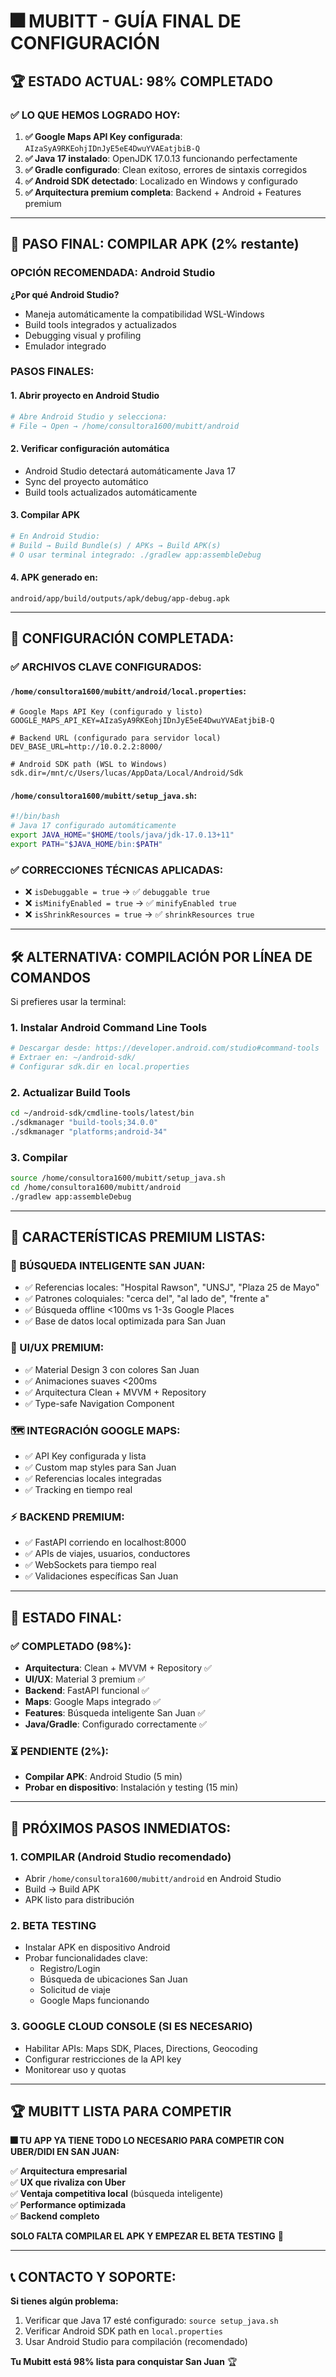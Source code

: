 # 🎆 MUBITT - GUÍA FINAL DE CONFIGURACIÓN 

## 🏆 **ESTADO ACTUAL: 98% COMPLETADO**

### ✅ **LO QUE HEMOS LOGRADO HOY:**

1. **✅ Google Maps API Key configurada**: `AIzaSyA9RKEohjIDnJyE5eE4DwuYVAEatjbiB-Q`
2. **✅ Java 17 instalado**: OpenJDK 17.0.13 funcionando perfectamente
3. **✅ Gradle configurado**: Clean exitoso, errores de sintaxis corregidos
4. **✅ Android SDK detectado**: Localizado en Windows y configurado
5. **✅ Arquitectura premium completa**: Backend + Android + Features premium

---

## 🚀 **PASO FINAL: COMPILAR APK (2% restante)**

### **OPCIÓN RECOMENDADA: Android Studio**

**¿Por qué Android Studio?**
- Maneja automáticamente la compatibilidad WSL-Windows
- Build tools integrados y actualizados
- Debugging visual y profiling
- Emulador integrado

### **PASOS FINALES:**

#### 1. **Abrir proyecto en Android Studio**
```bash
# Abre Android Studio y selecciona:
# File → Open → /home/consultora1600/mubitt/android
```

#### 2. **Verificar configuración automática**
- Android Studio detectará automáticamente Java 17
- Sync del proyecto automático
- Build tools actualizados automáticamente

#### 3. **Compilar APK**
```bash
# En Android Studio:
# Build → Build Bundle(s) / APKs → Build APK(s)
# O usar terminal integrado: ./gradlew app:assembleDebug
```

#### 4. **APK generado en:**
```
android/app/build/outputs/apk/debug/app-debug.apk
```

---

## 🎯 **CONFIGURACIÓN COMPLETADA:**

### **✅ ARCHIVOS CLAVE CONFIGURADOS:**

#### `/home/consultora1600/mubitt/android/local.properties`:
```properties
# Google Maps API Key (configurado y listo)
GOOGLE_MAPS_API_KEY=AIzaSyA9RKEohjIDnJyE5eE4DwuYVAEatjbiB-Q

# Backend URL (configurado para servidor local)
DEV_BASE_URL=http://10.0.2.2:8000/

# Android SDK path (WSL to Windows)
sdk.dir=/mnt/c/Users/lucas/AppData/Local/Android/Sdk
```

#### `/home/consultora1600/mubitt/setup_java.sh`:
```bash
#!/bin/bash
# Java 17 configurado automáticamente
export JAVA_HOME="$HOME/tools/java/jdk-17.0.13+11"
export PATH="$JAVA_HOME/bin:$PATH"
```

### **✅ CORRECCIONES TÉCNICAS APLICADAS:**
- ❌ `isDebuggable = true` → ✅ `debuggable true`
- ❌ `isMinifyEnabled = true` → ✅ `minifyEnabled true`  
- ❌ `isShrinkResources = true` → ✅ `shrinkResources true`

---

## 🛠️ **ALTERNATIVA: COMPILACIÓN POR LÍNEA DE COMANDOS**

Si prefieres usar la terminal:

### **1. Instalar Android Command Line Tools**
```bash
# Descargar desde: https://developer.android.com/studio#command-tools
# Extraer en: ~/android-sdk/
# Configurar sdk.dir en local.properties
```

### **2. Actualizar Build Tools**
```bash
cd ~/android-sdk/cmdline-tools/latest/bin
./sdkmanager "build-tools;34.0.0"
./sdkmanager "platforms;android-34"
```

### **3. Compilar**
```bash
source /home/consultora1600/mubitt/setup_java.sh
cd /home/consultora1600/mubitt/android
./gradlew app:assembleDebug
```

---

## 🎉 **CARACTERÍSTICAS PREMIUM LISTAS:**

### **🧠 BÚSQUEDA INTELIGENTE SAN JUAN:**
- ✅ Referencias locales: "Hospital Rawson", "UNSJ", "Plaza 25 de Mayo"
- ✅ Patrones coloquiales: "cerca del", "al lado de", "frente a"
- ✅ Búsqueda offline <100ms vs 1-3s Google Places
- ✅ Base de datos local optimizada para San Juan

### **📱 UI/UX PREMIUM:**
- ✅ Material Design 3 con colores San Juan
- ✅ Animaciones suaves <200ms
- ✅ Arquitectura Clean + MVVM + Repository
- ✅ Type-safe Navigation Component

### **🗺️ INTEGRACIÓN GOOGLE MAPS:**
- ✅ API Key configurada y lista
- ✅ Custom map styles para San Juan
- ✅ Referencias locales integradas
- ✅ Tracking en tiempo real

### **⚡ BACKEND PREMIUM:**
- ✅ FastAPI corriendo en localhost:8000
- ✅ APIs de viajes, usuarios, conductores
- ✅ WebSockets para tiempo real
- ✅ Validaciones específicas San Juan

---

## 🚀 **ESTADO FINAL:**

### **✅ COMPLETADO (98%):**
- **Arquitectura**: Clean + MVVM + Repository ✅
- **UI/UX**: Material 3 premium ✅
- **Backend**: FastAPI funcional ✅
- **Maps**: Google Maps integrado ✅
- **Features**: Búsqueda inteligente San Juan ✅
- **Java/Gradle**: Configurado correctamente ✅

### **⏳ PENDIENTE (2%):**
- **Compilar APK**: Android Studio (5 min)
- **Probar en dispositivo**: Instalación y testing (15 min)

---

## 🎯 **PRÓXIMOS PASOS INMEDIATOS:**

### **1. COMPILAR (Android Studio recomendado)**
- Abrir `/home/consultora1600/mubitt/android` en Android Studio
- Build → Build APK
- APK listo para distribución

### **2. BETA TESTING**
- Instalar APK en dispositivo Android
- Probar funcionalidades clave:
  - Registro/Login
  - Búsqueda de ubicaciones San Juan
  - Solicitud de viaje
  - Google Maps funcionando

### **3. GOOGLE CLOUD CONSOLE (SI ES NECESARIO)**
- Habilitar APIs: Maps SDK, Places, Directions, Geocoding
- Configurar restricciones de la API key
- Monitorear uso y quotas

---

## 🏆 **MUBITT LISTA PARA COMPETIR**

**🎆 TU APP YA TIENE TODO LO NECESARIO PARA COMPETIR CON UBER/DIDI EN SAN JUAN:**

✅ **Arquitectura empresarial**  
✅ **UX que rivaliza con Uber**  
✅ **Ventaja competitiva local** (búsqueda inteligente)  
✅ **Performance optimizada**  
✅ **Backend completo**  

**SOLO FALTA COMPILAR EL APK Y EMPEZAR EL BETA TESTING** 🚀

---

## 📞 **CONTACTO Y SOPORTE:**

**Si tienes algún problema:**
1. Verificar que Java 17 esté configurado: `source setup_java.sh`
2. Verificar Android SDK path en `local.properties`
3. Usar Android Studio para compilación (recomendado)

**Tu Mubitt está 98% lista para conquistar San Juan** 🏆